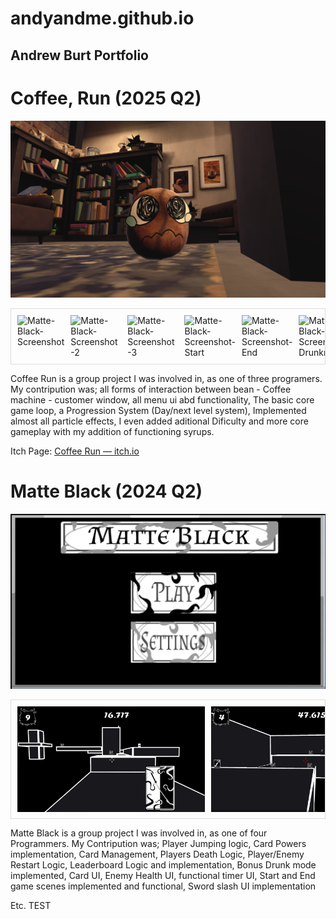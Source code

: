 # andyandme.github.io
## Andrew Burt Portfolio

# Coffee, Run (2025 Q2)

![Coffee Run screenshot](coffee-run-screenshot-bean.png)

<div style="display: flex; overflow-x: auto; gap: 10px; padding: 10px; border: 1px solid #ddd;">
  <img src="Images/Coffee-Run/Matte-Black-Screenshot.png" alt="Matte-Black-Screenshot" style="width: 300px; height: auto;">
  <img src="Images/Coffee-Run/Matte-Black-Screenshot2.png" alt="Matte-Black-Screenshot-2" style="width: 300px; height: auto;">
  <img src="Images/Coffee-Run/Matte-Black-Screenshot3.png" alt="Matte-Black-Screenshot-3" style="width: 300px; height: auto;">
  <img src="Images/Coffee-Run/Matte-Black-Screenshot-Start.png" alt="Matte-Black-Screenshot-Start" style="width: 300px; height: auto;">
  <img src="Images/Coffee-Run/Matte-Black-Screenshot-End.png" alt="Matte-Black-Screenshot-End" style="width: 300px; height: auto;">
  <img src="Images/Coffee-Run/Matte-Black-Screenshot-Drunkmode.png" alt="Matte-Black-Screenshot-Drunkmode" style="width: 300px; height: auto;">
</div>


Coffee Run is a group project I was involved in, as one of three programers.
My contripution was; all forms of interaction between bean - Coffee machine - customer window, all menu ui abd functionality, The basic core game loop, a Progression System (Day/next level system), Implemented almost all particle effects, I even added aditional Dificulty and more core gameplay with my addition of functioning syrups.

Itch Page: <a href="https://spectral-cat-dundee.itch.io/coffee-run" target="_blank" rel="noopener">Coffee Run — itch.io</a>


# Matte Black (2024 Q2)

![Matte-Black-Screenshot-Main-Menu](Matte-Black-Screenshot-Main-Menu.png)

<div style="display: flex; overflow-x: auto; gap: 10px; padding: 10px; border: 1px solid #ddd;">
  <img src="Images/MatteBlack/Matte-Black-Screenshot.png" alt="Matte-Black-Screenshot" style="width: 300px; height: auto;">
  <img src="Images/MatteBlack/Matte-Black-Screenshot2.png" alt="Matte-Black-Screenshot-2" style="width: 300px; height: auto;">
  <img src="Images/MatteBlack/Matte-Black-Screenshot3.png" alt="Matte-Black-Screenshot-3" style="width: 300px; height: auto;">
  <img src="Images/MatteBlack/Matte-Black-Screenshot-Start.png" alt="Matte-Black-Screenshot-Start" style="width: 300px; height: auto;">
  <img src="Images/MatteBlack/Matte-Black-Screenshot-End.png" alt="Matte-Black-Screenshot-End" style="width: 300px; height: auto;">
  <img src="Images/MatteBlack/Matte-Black-Screenshot-Drunkmode.png" alt="Matte-Black-Screenshot-Drunkmode" style="width: 300px; height: auto;">
</div>


Matte Black is a group project I was involved in, as one of four Programmers.
My Contripution was; Player Jumping logic, Card Powers implementation, Card Management, Players Death Logic, Player/Enemy Restart Logic, Leaderboard Logic and implementation, Bonus Drunk mode implemented, Card UI, Enemy Health UI, functional timer UI, Start and End game scenes implemented and functional, Sword slash UI implementation  


Etc.
TEST
